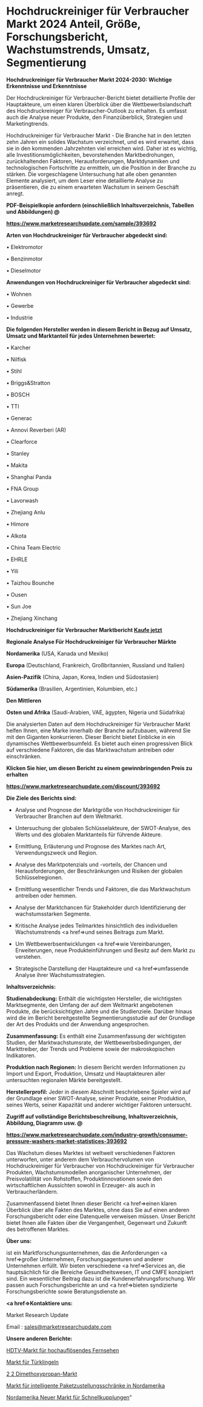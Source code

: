 # Hochdruckreiniger für Verbraucher Markt 2024 Anteil, Größe, Forschungsbericht, Wachstumstrends, Umsatz, Segmentierung

<strong>Hochdruckreiniger für Verbraucher Markt 2024-2030: Wichtige Erkenntnisse und Erkenntnisse</strong>

Der Hochdruckreiniger für Verbraucher-Bericht bietet detaillierte Profile der Hauptakteure, um einen klaren Überblick über die Wettbewerbslandschaft des Hochdruckreiniger für Verbraucher-Outlook zu erhalten. Es umfasst auch die Analyse neuer Produkte, den Finanzüberblick, Strategien und Marketingtrends.

Hochdruckreiniger für Verbraucher Markt - Die Branche hat in den letzten zehn Jahren ein solides Wachstum verzeichnet, und es wird erwartet, dass sie in den kommenden Jahrzehnten viel erreichen wird. Daher ist es wichtig, alle Investitionsmöglichkeiten, bevorstehenden Marktbedrohungen, zurückhaltenden Faktoren, Herausforderungen, Marktdynamiken und technologischen Fortschritte zu ermitteln, um die Position in der Branche zu stärken. Die vorgeschlagene Untersuchung hat alle oben genannten Elemente analysiert, um dem Leser eine detaillierte Analyse zu präsentieren, die zu einem erwarteten Wachstum in seinem Geschäft anregt.



<strong><b>PDF-Beispielkopie anfordern (einschließlich Inhaltsverzeichnis, Tabellen und Abbildungen) @ </b></strong>

<strong><a href=https://www.marketresearchupdate.com/sample/393692>

<strong>https://www.marketresearchupdate.com/sample/393692</u></a></strong></strong>



<strong>Arten von Hochdruckreiniger für Verbraucher abgedeckt sind:</strong>

• Elektromotor

• Benzinmotor

• Dieselmotor



<strong>Anwendungen von Hochdruckreiniger für Verbraucher abgedeckt sind:</strong>

• Wohnen

• Gewerbe

• Industrie



<strong>Die folgenden Hersteller werden in diesem Bericht in Bezug auf Umsatz, Umsatz und Marktanteil für jedes Unternehmen bewertet:</strong>

• Karcher

• Nilfisk

• Stihl

• Briggs&Stratton

• BOSCH

• TTI

• Generac

• Annovi Reverberi (AR)

• Clearforce

• Stanley

• Makita

• Shanghai Panda

• FNA Group

• Lavorwash

• Zhejiang Anlu

• Himore

• Alkota

• China Team Electric

• EHRLE

• Yili

• Taizhou Bounche

• Ousen

• Sun Joe

• Zhejiang Xinchang



<strong>Hochdruckreiniger für Verbraucher Marktbericht <a href=https://www.marketresearchupdate.com/buynow/393692>Kaufe jetzt</a></strong>



<strong>Regionale Analyse Für Hochdruckreiniger für Verbraucher Märkte</strong>



<strong>Nordamerika</strong> (USA, Kanada und Mexiko)



<strong>Europa</strong> (Deutschland, Frankreich, Großbritannien, Russland und Italien)



<strong>Asien-Pazifik</strong> (China, Japan, Korea, Indien und Südostasien)



<strong>Südamerika</strong> (Brasilien, Argentinien, Kolumbien, etc.)



<strong>Den Mittleren</strong> 

<strong>Osten und Afrika</strong> (Saudi-Arabien, VAE, ägypten, Nigeria und Südafrika)

Die analysierten Daten auf dem Hochdruckreiniger für Verbraucher Markt helfen Ihnen, eine Marke innerhalb der Branche aufzubauen, während Sie mit den Giganten konkurrieren. Dieser Bericht bietet Einblicke in ein dynamisches Wettbewerbsumfeld. Es bietet auch einen progressiven Blick auf verschiedene Faktoren, die das Marktwachstum antreiben oder einschränken.



<strong>Klicken Sie hier, um diesen Bericht zu einem gewinnbringenden Preis zu erhalten
</strong>

<strong><a href=https://www.marketresearchupdate.com/discount/393692>https://www.marketresearchupdate.com/discount/393692</b></u></strong></a>



<strong>Die Ziele des Berichts sind:</strong>

- Analyse und Prognose der Marktgröße von Hochdruckreiniger für Verbraucher Branchen auf dem Weltmarkt.

- Untersuchung der globalen Schlüsselakteure, der SWOT-Analyse, des Werts und des globalen Marktanteils für führende Akteure.

- Ermittlung, Erläuterung und Prognose des Marktes nach Art, Verwendungszweck und Region.

- Analyse des Marktpotenzials und -vorteils, der Chancen und Herausforderungen, der Beschränkungen und Risiken der globalen Schlüsselregionen.

- Ermittlung wesentlicher Trends und Faktoren, die das Marktwachstum antreiben oder hemmen.

- Analyse der Marktchancen für Stakeholder durch Identifizierung der wachstumsstarken Segmente.

- Kritische Analyse jedes Teilmarktes hinsichtlich des individuellen Wachstumstrends <a href=>und</a> seines Beitrags zum Markt.

- Um Wettbewerbsentwicklungen <a href=>wie</a> Vereinbarungen, Erweiterungen, neue Produkteinführungen und Besitz auf dem Markt zu verstehen.

- Strategische Darstellung der Hauptakteure und <a href=>umfas</a>sende Analyse ihrer Wachstumsstrategien.



<strong>Inhaltsverzeichnis:</strong>



<strong>Studienabdeckung:</strong> Enthält die wichtigsten Hersteller, die wichtigsten Marktsegmente, den Umfang der auf dem Weltmarkt angebotenen Produkte, die berücksichtigten Jahre und die Studienziele. Darüber hinaus wird die im Bericht bereitgestellte Segmentierungsstudie auf der Grundlage der Art des Produkts und der Anwendung angesprochen.



<strong>Zusammenfassung:</strong> Es enthält eine Zusammenfassung der wichtigsten Studien, der Marktwachstumsrate, der Wettbewerbsbedingungen, der Markttreiber, der Trends und Probleme sowie der makroskopischen Indikatoren.



<strong>Produktion nach Regionen:</strong> In diesem Bericht werden Informationen zu Import und Export, Produktion, Umsatz und Hauptakteuren aller untersuchten regionalen Märkte bereitgestellt.



<strong>Herstellerprofil:</strong> Jeder in diesem Abschnitt beschriebene Spieler wird auf der Grundlage einer SWOT-Analyse, seiner Produkte, seiner Produktion, seines Werts, seiner Kapazität und anderer wichtiger Faktoren untersucht.



<strong><b>Zugriff auf vollständige Berichtsbeschreibung, Inhaltsverzeichnis, Abbildung, Diagramm usw. @ </b></strong>

<strong><a href=https://www.marketresearchupdate.com/industry-growth/consumer-pressure-washers-market-statistices-393692>https://www.marketresearchupdate.com/industry-growth/consumer-pressure-washers-market-statistices-393692</a></strong>

Das Wachstum dieses Marktes ist weltweit verschiedenen Faktoren unterworfen, unter anderem dem Verbrauchervolumen von Hochdruckreiniger für Verbraucher von Hochdruckreiniger für Verbraucher Produkten, Wachstumsmodellen anorganischer Unternehmen, der Preisvolatilität von Rohstoffen, Produktinnovationen sowie den wirtschaftlichen Aussichten sowohl in Erzeuger- als auch in Verbraucherländern.

Zusammenfassend bietet Ihnen dieser Bericht <a href=>einen</a> klaren Überblick über alle Fakten des Marktes, ohne dass Sie auf einen anderen Forschungsbericht oder eine Datenquelle verweisen müssen. Unser Bericht bietet Ihnen alle Fakten über die Vergangenheit, Gegenwart und Zukunft des betroffenen Marktes.



<strong>Über uns:</strong>

 ist ein Marktforschungsunternehmen, das die Anforderungen <a href=>großer</a> Unternehmen, Forschungsagenturen und anderer Unternehmen erfüllt. Wir bieten verschiedene <a href=>Services</a> an, die hauptsächlich für die Bereiche Gesundheitswesen, IT und CMFE konzipiert sind. Ein wesentlicher Beitrag dazu ist die Kundenerfahrungsforschung. Wir passen auch Forschungsberichte an und <a href=>bieten</a> syndizierte Forschungsberichte sowie Beratungsdienste an.



<strong><a href=>Kontaktiere uns:</a></strong>

Market Research Update

Email : sales@marketresearchupdate.com



<strong>Unsere anderen Berichte:</strong>

<a href=https://www.linkedin.com/pulse/hdtv-high-definition-television-market-size>HDTV-Markt für hochauflösendes Fernsehen</a>

<a href=https://www.linkedin.com/pulse/doorbells-market-size-trends-consumption-future>Markt für Türklingeln</a>

<a href=https://www.linkedin.com/pulse/2-2-dimethoxypropane-market-size-share-outlook-growth>2 2 Dimethoxypropan-Markt</a>

<a href=https://www.linkedin.com/pulse/north-america-smart-parcel-delivery-locker-market>Markt für intelligente Paketzustellungsschränke in Nordamerika</a>

<a href=https://www.linkedin.com/pulse/north-america-new-quick-couplings-market-demand>Nordamerika Neuer Markt für Schnellkupplungen</a>"
